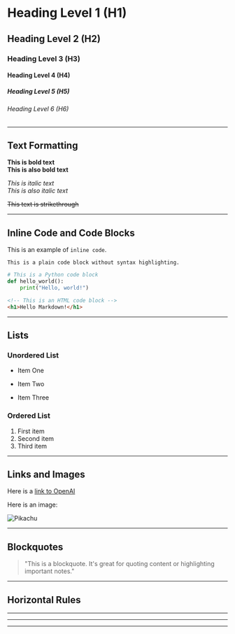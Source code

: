 # Heading Level 1 (H1)

## Heading Level 2 (H2)

### Heading Level 3 (H3)

#### Heading Level 4 (H4)

##### Heading Level 5 (H5)

###### Heading Level 6 (H6)

---

## Text Formatting

**This is bold text**  
__This is also bold text__

*This is italic text*  
_This is also italic text_

~~This text is strikethrough~~

---

## Inline Code and Code Blocks

This is an example of `inline code`.

```
This is a plain code block without syntax highlighting.
```

```python
# This is a Python code block
def hello_world():
    print("Hello, world!")
```

```html
<!-- This is an HTML code block -->
<h1>Hello Markdown!</h1>
```

---

## Lists

### Unordered List
- Item One
* Item Two
+ Item Three

### Ordered List
1. First item
2. Second item
3. Third item

---

## Links and Images

Here is a [link to OpenAI](https://www.openai.com)

Here is an image:

![Pikachu](https://upload.wikimedia.org/wikipedia/en/1/17/Pok%C3%A9mon_Pikachu_art.png)

---

## Blockquotes

> "This is a blockquote. It's great for quoting content or highlighting important notes."

---

## Horizontal Rules

---

***

___
